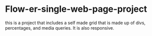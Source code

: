 # Flow-er-single-web-page-project
this is a project that includes a self made grid that is made up of divs, percentages, and media queries. It is also responsive.
